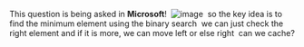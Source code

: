 This question is being asked in **Microsoft**!
​
![image](https://user-images.githubusercontent.com/73538974/247599743-3dc2e76a-70f6-49cf-9ded-0ec351601e1f.png)
​
so the key idea is to find the minimum element using the binary search
​
we can just check the right element and if it is more, we can move left or else right
​
can we cache?
​